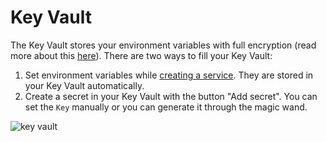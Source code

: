 ﻿---
sidebar_position: 7
---

# Key Vault

The Key Vault stores your environment variables with full encryption (read more about this [here](./../development/environment-variables-and-secrets.md)). There are two ways to fill your Key Vault:
1. Set environment variables while [creating a service](services.md). They are stored in your Key Vault automatically.
2. Create a secret in your Key Vault with the button "Add secret". You can set the `Key` manually or you can generate it through the magic wand.

![key vault](https://api.mogenius.com/file/id/201ce318-7422-44f8-a8b3-e0b1ad45b6df)